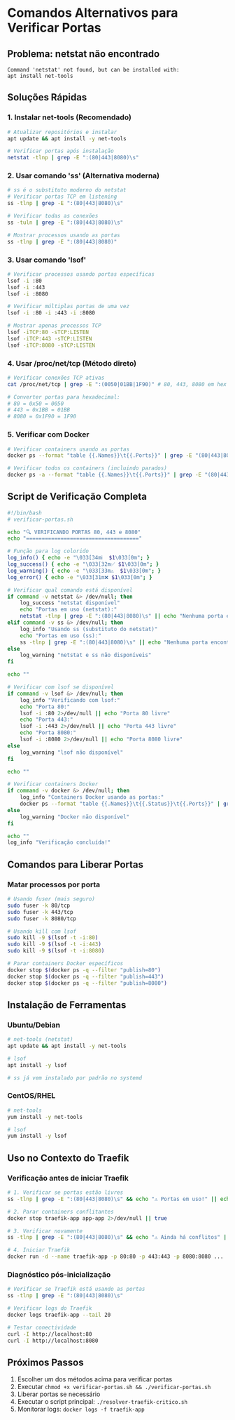 # Comandos Alternativos para Verificar Portas

## Problema: netstat não encontrado
```
Command 'netstat' not found, but can be installed with:
apt install net-tools
```

## Soluções Rápidas

### 1. Instalar net-tools (Recomendado)
```bash
# Atualizar repositórios e instalar
apt update && apt install -y net-tools

# Verificar portas após instalação
netstat -tlnp | grep -E ":(80|443|8080)\s"
```

### 2. Usar comando 'ss' (Alternativa moderna)
```bash
# ss é o substituto moderno do netstat
# Verificar portas TCP em listening
ss -tlnp | grep -E ":(80|443|8080)\s"

# Verificar todas as conexões
ss -tuln | grep -E ":(80|443|8080)\s"

# Mostrar processos usando as portas
ss -tlnp | grep -E ":(80|443|8080)"
```

### 3. Usar comando 'lsof'
```bash
# Verificar processos usando portas específicas
lsof -i :80
lsof -i :443
lsof -i :8080

# Verificar múltiplas portas de uma vez
lsof -i :80 -i :443 -i :8080

# Mostrar apenas processos TCP
lsof -iTCP:80 -sTCP:LISTEN
lsof -iTCP:443 -sTCP:LISTEN
lsof -iTCP:8080 -sTCP:LISTEN
```

### 4. Usar /proc/net/tcp (Método direto)
```bash
# Verificar conexões TCP ativas
cat /proc/net/tcp | grep -E ":(0050|01BB|1F90)" # 80, 443, 8080 em hex

# Converter portas para hexadecimal:
# 80 = 0x50 = 0050
# 443 = 0x1BB = 01BB  
# 8080 = 0x1F90 = 1F90
```

### 5. Verificar com Docker
```bash
# Verificar containers usando as portas
docker ps --format "table {{.Names}}\t{{.Ports}}" | grep -E "(80|443|8080)"

# Verificar todos os containers (incluindo parados)
docker ps -a --format "table {{.Names}}\t{{.Ports}}" | grep -E "(80|443|8080)"
```

## Script de Verificação Completa
```bash
#!/bin/bash
# verificar-portas.sh

echo "🔍 VERIFICANDO PORTAS 80, 443 e 8080"
echo "===================================="

# Função para log colorido
log_info() { echo -e "\033[34mℹ️  $1\033[0m"; }
log_success() { echo -e "\033[32m✅ $1\033[0m"; }
log_warning() { echo -e "\033[33m⚠️  $1\033[0m"; }
log_error() { echo -e "\033[31m❌ $1\033[0m"; }

# Verificar qual comando está disponível
if command -v netstat &> /dev/null; then
    log_success "netstat disponível"
    echo "Portas em uso (netstat):"
    netstat -tlnp | grep -E ":(80|443|8080)\s" || echo "Nenhuma porta encontrada"
elif command -v ss &> /dev/null; then
    log_info "Usando ss (substituto do netstat)"
    echo "Portas em uso (ss):"
    ss -tlnp | grep -E ":(80|443|8080)\s" || echo "Nenhuma porta encontrada"
else
    log_warning "netstat e ss não disponíveis"
fi

echo ""

# Verificar com lsof se disponível
if command -v lsof &> /dev/null; then
    log_info "Verificando com lsof:"
    echo "Porta 80:"
    lsof -i :80 2>/dev/null || echo "Porta 80 livre"
    echo "Porta 443:"
    lsof -i :443 2>/dev/null || echo "Porta 443 livre"
    echo "Porta 8080:"
    lsof -i :8080 2>/dev/null || echo "Porta 8080 livre"
else
    log_warning "lsof não disponível"
fi

echo ""

# Verificar containers Docker
if command -v docker &> /dev/null; then
    log_info "Containers Docker usando as portas:"
    docker ps --format "table {{.Names}}\t{{.Status}}\t{{.Ports}}" | grep -E "(80|443|8080)" || echo "Nenhum container usando as portas"
else
    log_warning "Docker não disponível"
fi

echo ""
log_info "Verificação concluída!"
```

## Comandos para Liberar Portas

### Matar processos por porta
```bash
# Usando fuser (mais seguro)
sudo fuser -k 80/tcp
sudo fuser -k 443/tcp
sudo fuser -k 8080/tcp

# Usando kill com lsof
sudo kill -9 $(lsof -t -i:80)
sudo kill -9 $(lsof -t -i:443)
sudo kill -9 $(lsof -t -i:8080)

# Parar containers Docker específicos
docker stop $(docker ps -q --filter "publish=80")
docker stop $(docker ps -q --filter "publish=443")
docker stop $(docker ps -q --filter "publish=8080")
```

## Instalação de Ferramentas

### Ubuntu/Debian
```bash
# net-tools (netstat)
apt update && apt install -y net-tools

# lsof
apt install -y lsof

# ss já vem instalado por padrão no systemd
```

### CentOS/RHEL
```bash
# net-tools
yum install -y net-tools

# lsof
yum install -y lsof
```

## Uso no Contexto do Traefik

### Verificação antes de iniciar Traefik
```bash
# 1. Verificar se portas estão livres
ss -tlnp | grep -E ":(80|443|8080)\s" && echo "⚠️ Portas em uso!" || echo "✅ Portas livres"

# 2. Parar containers conflitantes
docker stop traefik-app app-app 2>/dev/null || true

# 3. Verificar novamente
ss -tlnp | grep -E ":(80|443|8080)\s" && echo "⚠️ Ainda há conflitos" || echo "✅ Pronto para iniciar"

# 4. Iniciar Traefik
docker run -d --name traefik-app -p 80:80 -p 443:443 -p 8080:8080 ...
```

### Diagnóstico pós-inicialização
```bash
# Verificar se Traefik está usando as portas
ss -tlnp | grep -E ":(80|443|8080)\s"

# Verificar logs do Traefik
docker logs traefik-app --tail 20

# Testar conectividade
curl -I http://localhost:80
curl -I http://localhost:8080
```

## Próximos Passos
1. Escolher um dos métodos acima para verificar portas
2. Executar `chmod +x verificar-portas.sh && ./verificar-portas.sh`
3. Liberar portas se necessário
4. Executar o script principal: `./resolver-traefik-critico.sh`
5. Monitorar logs: `docker logs -f traefik-app`
